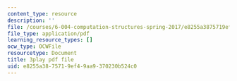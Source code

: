 ```yaml
---
content_type: resource
description: ''
file: /courses/6-004-computation-structures-spring-2017/e8255a3875719ef49aa9370230b524c0_q38KAGAKORk.pdf
file_type: application/pdf
learning_resource_types: []
ocw_type: OCWFile
resourcetype: Document
title: 3play pdf file
uid: e8255a38-7571-9ef4-9aa9-370230b524c0
---
```

